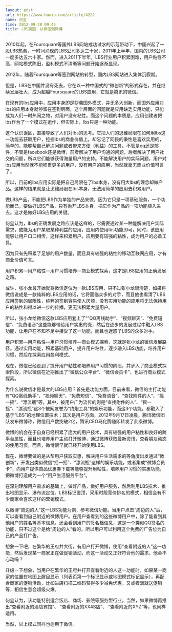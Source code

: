 ```yaml
---
layout: post
url: https://www.huxiu.com/article/4222
name: 何玺
time: 2012-09-28 09:45
title: LBS突围：从微信到微博
---
```

2010年起，在Foursquare等国外LBS网站成功试水的示范带动下，中国兴起了一股LBS热潮，一时间涌现的LBS公司多达三十家，2011年上半年，国内的LBS公司一度多达五六十家。然而，进入2011下半年，LBS行业用户积累困难，用户粘性不高，网站模式陈旧，盈利模式不清晰等问题开始逐渐显现。

2012年，随着Foursquare等签到网站的转型，国内LBS网站进入集体沉寂期。

但是，LBS在中国并没有死去，它在以一种中国式的“微创新”的形式存在，并在继续发展壮大，成为超越Foursquare的LBS应用，它就是腾讯的微信。

在现有的lbs应用中，应用本身即是抄袭国外模式，并无多大创新，而国外应用对lbs的应用本身就停留在签到层面，这个层面的问题就是应用缺乏实用功能，只能成为人们一时热闹之物，对用户没有粘性。而这个问题的本质是，应用创建者把lbs作为了一个模式在运作，但实际上，lbs只是一种功能。

这个认识误区，直接导致了人们对lbs的思考。它把人们的思维局限在如何用lbs这一功能去获取用户，挖掘lbs的商业价值上。却忘记了网民的秉性是喜欢实用的，简单的，能够帮自己解决问题或者带来方便（利益）的工具。不管是qq还是邮件，不管是facebook还是微博，前者解决了用户沟通的问题，后者解决了用户社交的问题，所以它们能够获得海量用户的支持。不能解决用户的实际问题，用户对lbs应用当然就不能积累更多的用户，没有用户的应用，当然就毫无商业价值可言了。

所以，目前的lbs应用实际是把自己局限在了lbs本身，没有用大lbs的理念却做产品。这样的结果就是让思维局限在lbs本身，无法用简单的应用去积累用户。

做LBS产品，不能把LBS作为单独的产品来做，因为它只是一项基础服务，一个功能而已，要做好LBS产品，只有抛开LBS本身，把它作为产品的一项功能植入进去。这才是做好LBS应用的关键。

何玺认为，lbs的正确发展之路应该是这样的，它需要通过某一种能解决用户实际需求，或能为用户某取某种利益的应用，应用内使用lbs功能即可，同时，该应用能够让用户口口相传，这样来积累用户。应用要有较强的粘性，成为用户的必备工具。

因为只有先积累了足够的用户数量，而且具有较强的粘性的移动互联网应用，才有商业价值可言。

用户积累—用户粘性—用户习惯培养—商业模式探索，这才是LBS应用的正确发展之路。

或许，张小龙最开始就将微信定位为一款LBS应用，只不过张小龙很清楚，如果将微信说成是一款纯粹的LBS应用的话，它将面临众多的对手，而且他也看清了LBS应用签到的局限性，纯粹的签到容易使人厌烦，没有实用功能的应用将无法保持用户的粘性和得以进一步的传播，更无法积累大量用户。

所以，张小龙给微信这款LBS应用套上了““QQ离线助手”、“视频聊天”、“免费短信”、“免费语音”这些能够带给用户实惠的壳，然后在逐步的发展过程中融入LBS功能，让用户在不知不足中接受了这一功能，而且也迷惑了LBS的众多对手。

用户积累—用户粘性—用户习惯培养—商业模式探索，这就是张小龙的微信发展路径。通过实用功能，积累基础用户，提升用户粘性，逐步融入LBS功能，培养用户习惯，然后在探索应用盈利模式。

现在，微信已经走到了提升用户粘性和培养用户习惯的阶段，并步入了商业模式探索阶段，所以微信在近期推出了“微信公众平台“、“微信会员卡”，也进行商业模式探索。

为什么说微信才是最大的LBS应用？首先是功能方面，目前来看，微信的主打功能有“QQ离线助手”、“视频聊天”、“免费短信”、“免费语音”、“查找附件的人”、“摇一摇”、“漂流瓶”等，其中，被用户广为流传的则是“查找附件的人”、“摇一摇”、“漂流瓶”这3个被网友誉为“约炮工具”的娱乐功能，而这3个功能，都融入了基于“LBS”的地理位置技术；其次是用户方面，2012年9月17日凌晨，腾讯微信团队发布微博称，微信用户数突破2亿，腾讯CEO马化腾随即转发了此条微博。

微博的机会在于自身已经积累了庞大的用户技术，具有较强的用户粘性和良好的跨平台属性，而且也培养用户主动打开微博，通过微博获取最新资讯，查看朋友动态的使用习惯，而且，微博很早就已经开始使用LBS。

现在，微博要做的是从帮用户获取实惠，解决用户生活需求的等角度出发通过“微创新”，开发出类似微信“摇一摇”、“漂流瓶”这样的娱乐功能，或者集成“微博会员卡”，向用户提供商品优惠券下载等能够提升用粘性，培养用户习惯的实惠功能，把微博打造成为一个“用户生活服务平台”。

在深刻理解用户需求的基础上，做好产品，做好用户服务，然后利用LBS技术，推出地图显示、瀑布流定位、LBS标记置顶，采用时段竞价排名的模式，相信会有不少商家会喜欢这样的营销模式。

以微博“周边的人”这一LBS功能为例，参考微信功能。当用户点击“周边的人”后，可以查看到自己附近的微博用户。在用户查看到的这些微博用户中，除了能看到其他用户的姓名等基本信息，还会看到用户的签名档信息，这是一个类似QQ签名的功能，只不过这个是给“周边的人”看的。所以用户可以利用这个免费的广告位为自己的产品打广告。

想象一下吧，在繁华的王府井大街，有用户打开微博，使用“查看附近的人”这一功能，然后发现某一商家正在做促销活动，而这一活动又正好符合他的需求，他会不心动吗？

升级一下想象，当用户在繁华的王府井打开查看附近的人这一功能时，如果某一商家的位置在地图上醒目显示（列表页第一个标记显示或地图模式标记显示），再配合商家的促销活动，比如进店扫描二维码获得多少减免优惠，又或者满就送促销等，相信生意会超级火爆。

何玺认为，该功能特别适合饭店、商场、影院等服务型行业。当然，如果微博再推出“查看附近的酒店宾馆”、 “查看附近的XX4S店”、 “查看附近的XYZ”等，也同样适用。

当然，以上模式同样也适用于微信。

